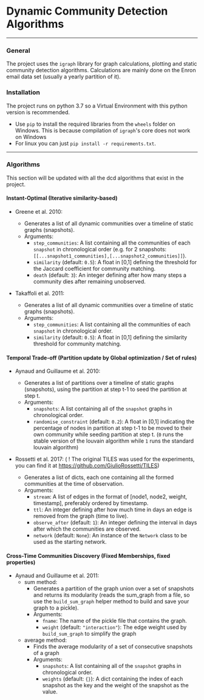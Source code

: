 # Dynamic Community Detection Algorithms

***

### General

The project uses the `igraph` library for graph calculations, plotting and static community detection algorithms.
Calculations are mainly done on the Enron email data set (usually a yearly partition of it).

### Installation

The project runs on python 3.7 so a Virtual Environment with this python version is recommended. 
* Use `pip` to install the required libraries from the `wheels` folder on Windows.
This is because compilation of `igraph`'s core does not work on Windows
* For linux you can just `pip install -r requirements.txt`.

***

### Algorithms

This section will be updated with all the dcd algorithms that exist in the project.

#### Instant-Optimal (Iterative similarity-based)

* Greene et al. 2010:
    * Generates a list of all dynamic communities over a timeline of static graphs (snapshots).
    * Arguments:
        * `step_communities`: A list containing all the communities of each `snapshot` in chronological order
        (e.g. for 2 snapshots: `[[...snapshot1_communities],[...snapshot2_communities]]`).
        * `similarity` (default: `0.5`): A float in [0,1] defining the threshold for the Jaccard coefficient for community matching.
        * `death` (default: `3`): An integer defining after how many steps a community dies after remaining unobserved.

* Takaffoli et al. 2011:
    * Generates a list of all dynamic communities over a timeline of static graphs (snapshots).
    * Arguments:
        * `step_communities`: A list containing all the communities of each `snapshot` in chronological order.
        * `similarity` (default: `0.5`): A float in [0,1] defining the similarity threshold for community matching.

#### Temporal Trade-off (Partition update by Global optimization / Set of rules)

* Aynaud and Guillaume et al. 2010:
    * Generates a list of partitions over a timeline of static graphs (snapshots), using the partition at step t-1 to seed the partition at step t.
    * Arguments:
        * `snapshots`: A list containing all of the `snapshot` graphs in chronological order.
        * `randomise_constraint` (default: `0.2`): A float in [0,1] indicating the percentage of nodes in partition at step t-1 to be moved to their own community while seeding partition at step t.
        (`0` runs the stable version of the louvain algorithm while `1` runs the standard louvain algorithm)

* Rossetti et al. 2017: ( ! The original TILES was used for the experiments, you can find it at https://github.com/GiulioRossetti/TILES)
   * Generates a list of dicts, each one containing all the formed communities at the time of observation.
   * Arguments:
      * `stream`: A list of edges in the format of [node1, node2, weight, timestamp], preferably ordered by timestamp.
      * `ttl`: An integer defining after how much time in days an edge is removed from the graph (time to live).
      * `observe_after` (default: `1`): An integer defining the interval in days after which the communities are observed.
      * `network` (default: `None`): An instance of the `Network` class to be used as the starting network.

#### Cross-Time Communities Discovery (Fixed Memberships, fixed properties)

* Aynaud and Guillaume et al. 2011:
    * sum method:
        * Generates a partition of the graph union over a set of snapshots and returns its modularity 
        (reads the sum_graph from a file, so use the `build_sum_graph` helper method to build and save your graph to a pickle).
        * Arguments:
            * `fname`: The name of the pickle file that contains the graph.
            * `weight` (default: `"interaction"`): The edge weight used by `build_sum_graph` to simplify the graph 
    * average method:
        * Finds the average modularity of a set of consecutive snapshots of a graph
        * Arguments:
            * `snapshots`: A list containing all of the `snapshot` graphs in chronological order.
            * `weights` (default: `{}`): A dict containing the index of each snapshot as the key and the weight of the snapshot as the value.
